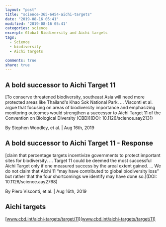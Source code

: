 ```yaml
---
layout: "post"
title: "science-365-6454-aichi-targets"
date: "2019-08-16 05:41"
modified: '2019-08-16 05:41'
categories: science
excerpt: Global Biodiversity and Aichi targets
tags:
  - Science
  - biodiversity
  - Aichi targets

comments: true
share: true
---
```


## A bold successor to Aichi Target 11

[To conserve threatened biodiversity, southeast Asia will need more protected areas like Thailand's Khao Sok National Park. ... Visconti et al. argue that focusing on areas of biodiversity importance and emphasizing monitoring outcomes would strengthen a successor to Aichi Target 11 of the Convention on Biological Diversity (CBD)](DOI: 10.1126/science.aay2131)

By Stephen Woodley, et al. | Aug 16th, 2019

## A bold successor to Aichi Target 11 - Response

[claim that percentage targets incentivize governments to protect important sites for biodiversity. ... Target 11 could be deemed the most successful Aichi Target only if one measured success by the areal extent gained. ... We do not claim that Aichi 11 “may have contributed to global biodiversity loss” but rather that the four shortcomings we identify may have done so.](DOI: 10.1126/science.aay2768)

By Piero Visconti, et al. | Aug 16th, 2019

## Aichi targets

[www.cbd.int/aichi-targets/target/11](www.cbd.int/aichi-targets/target/11)

